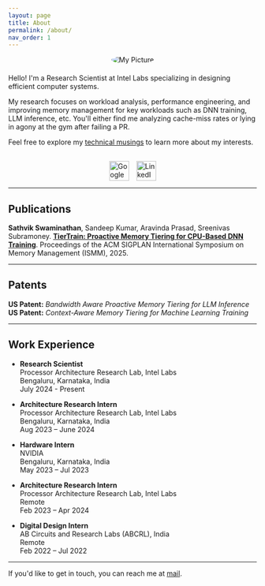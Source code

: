 ```yaml
---
layout: page
title: About
permalink: /about/
nav_order: 1
---
```


<!-- Center the image using HTML with inline CSS -->
<div style="text-align: center; margin-bottom: 20px;">
  <img src="{{ '/assets/images/myself.jpg' | relative_url }}" alt="My Picture" style="max-width: 200px; border-radius: 50%;">
</div>

Hello! I'm a Research Scientist at Intel Labs specializing in designing efficient computer systems.

My research focuses on workload analysis, performance engineering, and improving memory management for key workloads such as DNN training, LLM inference, etc. You'll either find me analyzing cache-miss rates or lying in agony at the gym after failing a PR.

Feel free to explore my [technical musings](/) to learn more about my interests.

<div style="display: flex; justify-content: center; gap: 15px; margin-top: 30px;">
  <a href="https://scholar.google.com/citations?user=AoOX4xwAAAAJ&hl=en" target="_blank" rel="noopener">
    <img src="{{ '/assets/images/google-scholar-logo.png' | relative_url }}" alt="Google Scholar" style="width: 40px; height: 40px;">
  </a>
  <a href="https://www.linkedin.com/in/sathvik-swaminathan-50b424178/" target="_blank" rel="noopener">
    <img src="{{ '/assets/images/linkedin-logo.png' | relative_url }}" alt="LinkedIn" style="width: 40px; height: 40px;">
  </a>
</div>

---

## Publications

**Sathvik Swaminathan**, Sandeep Kumar, Aravinda Prasad, Sreenivas Subramoney. [**TierTrain: Proactive Memory Tiering for CPU-Based DNN Training**](https://dl.acm.org/doi/pdf/10.1145/3735950.3735956). Proceedings of the ACM SIGPLAN International Symposium on Memory Management (ISMM), 2025.



---

## Patents

**US Patent:** *Bandwidth Aware Proactive Memory Tiering for LLM Inference*  
**US Patent:** *Context-Aware Memory Tiering for Machine Learning Training*

---

## Work Experience

- **Research Scientist**  
  Processor Architecture Research Lab, Intel Labs  
  Bengaluru, Karnataka, India  
  July 2024 - Present

- **Architecture Research Intern**  
  Processor Architecture Research Lab, Intel Labs  
  Bengaluru, Karnataka, India  
  Aug 2023 – June 2024

- **Hardware Intern**  
  NVIDIA  
  Bengaluru, Karnataka, India  
  May 2023 – Jul 2023   

- **Architecture Research Intern**  
  Processor Architecture Research Lab, Intel Labs  
  Remote  
  Feb 2023 – Apr 2024 

- **Digital Design Intern**  
  AB Circuits and Research Labs (ABCRL), India  
  Remote  
  Feb 2022 – Jul 2022  

---

If you'd like to get in touch, you can reach me at [mail](mailto:sathvikswaminathan@gmail.com).
